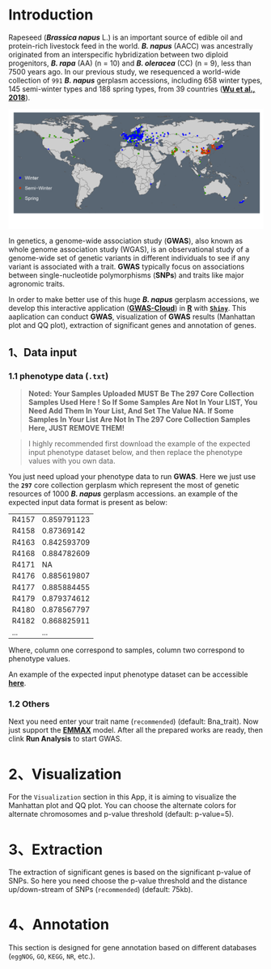 # Introduction

Rapeseed (***Brassica napus*** L.) is an important source of edible oil and protein-rich livestock feed in the world. ***B. napus*** (AACC) was ancestrally originated from an interspecific hybridization between two diploid progenitors, ***B. rapa*** (AA) (n = 10) and ***B. oleracea*** (CC) (n = 9), less than 7500 years ago. In our previous study, we resequenced a world-wide collection of `991` ***B. napus*** gerplasm accessions, including 658 winter types, 145 semi-winter types and 188 spring types, from 39 countries ([**Wu et al., 2018**](https://www.sciencedirect.com/science/article/pii/S1674205218303435?via%3Dihub)).

<img src="https://raw.githubusercontent.com/YTLogos/Pic_blog/master/Bna_map.png" width="1000" hegiht="1200" align=center />

In genetics, a genome-wide association study (**GWAS**), also known as whole genome association study (WGAS), is an observational study of a genome-wide set of genetic variants in different individuals to see if any variant is associated with a trait. **GWAS** typically focus on associations between single-nucleotide polymorphisms (**SNPs**) and traits like major agronomic traits.

In order to make better use of this huge ***B. napus*** gerplasm accessions, we develop this interactive application ([**GWAS-Cloud**](http://10.75.29.165:3838/gwas/)) in [**R**](https://www.r-project.org/) with [**`Shiny`**](https://shiny.rstudio.com/). This aaplication can conduct **GWAS**, visualization of **GWAS** results (Manhattan plot and QQ plot), extraction of significant genes and annotation of genes.

## 1、Data input

### 1.1 phenotype data (**`.txt`**)

> **Noted: Your Samples Uploaded MUST Be The 297 Core Collection Samples Used Here ! So If Some Samples Are Not In Your LIST, You Need Add Them In Your List, And Set The Value NA. If Some Samples In Your List Are Not In The 297 Core Collection Samples Here, JUST REMOVE THEM!**

> I highly recommended first download the example of the expected input phenotype dataset below, and then replace the phenotype values with you own data.

You just need upload your phenotype data to run **GWAS**. Here we just use the **`297`** core collection gerplasm which represent the most of genetic resources of 1000 ***B. napus*** gerplasm accessions. an example of the expected input data format is present as below:

<style>
table th:first-of-type {
	width: 100px;
}
</style>


|       |       |
| ------------- | -------------- |
|R4157|0.859791123|
|R4158|0.87369142|
|R4163|0.842593709|
|R4168|0.884782609|
|R4171|NA|
|R4176|0.885619807|
|R4177|0.885884455|
|R4179|0.879374612|
|R4180|0.878567797|
|R4182|0.868825911|
|...|...|

Where, column one correspond to samples, column two correspond to phenotype values.

An example of the expected input phenotype dataset can be accessible [**here**](http://10.75.29.165/lab_pub_file/file/sample_phenotype.txt).

### 1.2 Others

Next you need enter your trait name (`recommended`) (default: Bna_trait). Now just support the [**EMMAX**](https://genome.sph.umich.edu/wiki/EMMAX) model. After all the prepared works are ready, then clink **Run Analysis** to start GWAS.

# 2、Visualization

For the `Visualization` section in this App, it is aiming to visualize the Manhattan plot and QQ plot. You can choose the alternate colors for alternate chromosomes and p-value threshold (default: p-value=5).

# 3、Extraction

The extraction of significant genes is based on the significant p-value of SNPs. So here you need choose the p-value threshold and the distance up/down-stream of SNPs (`recommended`) (default: 75kb).

# 4、Annotation

This section is designed for gene annotation based on different databases (`eggNOG`, `GO`, `KEGG`, `NR`, etc.).